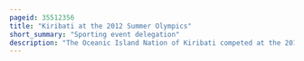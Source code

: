 ```yaml
---
pageid: 35512356
title: "Kiribati at the 2012 Summer Olympics"
short_summary: "Sporting event delegation"
description: "The Oceanic Island Nation of Kiribati competed at the 2012 Summer Olympics in London, held from July 27 – August 12, 2012. This was the third Appearance of the Nation at the Olympics."
---
```

